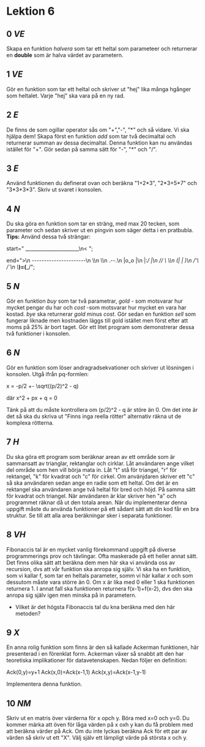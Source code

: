 # Lektion 6

## __0__ _VE_  
Skapa en funktion _halvera_ som tar ett heltal som parameteer och returnerar en __double__ som är halva värdet av parametern.

## __1__ _VE_  
Gör en funktion som tar ett heltal och skriver ut "hej" lika många hgånger som heltalet. Varje "hej" ska vara på en ny rad. 

## __2__ _E_  
De finns de som ogillar operator sås om "+","-", "\*" och så vidare. Vi ska hjälpa dem! Skapa först en funktion _add_ som tar två decimaltal och returnerar summan av dessa decimaltal. Denna funktion kan nu användas istället för "+". Gör sedan på samma sätt för "-", "\*" och "/". 

## __3__ _E_  
Använd funktionen du definerat ovan och beräkna "1+2\*3", "2\*3+5\*7" och "3\*3\*3\*3". Skriv ut svaret i konsolen.

## __4__ _N_  
Du ska göra en funktion som tar en sträng, med max 20 tecken, som parameter och sedan skriver ut en pingvin som säger detta i en pratbubla.
__Tips:__ Använd dessa två strängar:

start=" ______________________\n< "; 

end=">\n ----------------------\n   \\\n    \\\n        .--.\n       |o_o |\n       |:_/ |\n      //   \\ \\\n     (|     | )\n    /'\\_   _/`\\n    \\___)=(___/";
 

## __5__ _N_  

Gör en funktion _buy_ som tar två parametrar, _gold_ - som motsvarar hur mycket pengar du har och _cost_ -som motsvarar hur mycket en vara har kostad. _bye_ ska returnerar _gold_ minus _cost_. Gör sedan en funktion _sell_ som fungerar liknade men kostnaden läggs till gold istället men först efter att moms på 25% är bort taget. Gör ett litet program som demonstrerar dessa två funktioner i konsolen. 

## __6__ _N_  

Gör en funktion som löser andragradsekvationer och skriver ut lösningen i konsolen. Utgå ifrån pq-formlen:

x = -p/2 +- \sqrt((p/2)^2 - q)

där x^2 + px + q = 0

Tänk på att du måste kontrollera om (p/2)^2 - q är störe än 0. Om det inte är det så ska du skriva ut "Finns inga reella rötter" alternativ räkna ut de komplexa rötterna.

## __7__ _H_

Du ska göra ett program som beräknar arean av ett område som är sammansatt av trianglar, rektanglar och cirklar. Låt användaren ange vilket del område som hen vill börja mata in. Låt "t" stå för triangel, "r" för rektangel, "k" för kvadrat och "c" för cirkel. Om använjdaren skriver ett "c" så ska användaren sedan ange en radie som ett heltal. Om det är en rektangel ska användaren ange två heltal för bred och höjd. På samma sätt för kvadrat och triangel. När användaren är klar skriver hen "a" och programmet räknar då ut den totala arean. När du implementerar denna uppgift måste du använda funktioner på ett sådant sätt att din kod får en bra struktur. Se till att alla area beräkningar sker i separata funktioner.

## __8__ _VH_

Fibonaccis tal är en mycket vanlig förekommand uppgift på diverse programmerings prov och tävlingar. Ofta maskerade på ett heller annat sätt. Det finns olika sätt att beräkna dem men här ska vi använda oss av recursion, dvs att vår funktion ska anropa sig själv. Vi ska ha en funktion, som vi kallar f, som tar en heltals parameter, somm vi här kallar _x_ och som dessutom måste vara större än 0. Om x är lika med 0 eller 1 ska funktionen returnera 1. I annat fall ska funktionen returnera f(x-1)+f(x-2), dvs den ska anropa sig själv igen men minska på in parametern.
  * Vilket är det högsta Fibonaccis tal du kna beräkna med den här metoden? 


## __9__ _X_ 

En anna rolig funktion som finns är den så kallade Ackerman funktionen, här presenterad i en förenklat form. Ackerman växer så snabbt att den har teoretiska implikationer för datavetenskapen. Nedan följer en definition:

Ack(0,y)=y+1
Ack(x,0)=Ack(x-1,1)
Ack(x,y)=Ack(x-1,y-1)

Implementera denna funktion.

## __10__ _NM_

Skriv ut en matris över värderna för x opch y. Böra med x=0 och y=0. Du kommer märka att öven för låga värden på x oxh y kan du få problem med att beräkna värder på Ack. Om du inte lyckas beräkna Ack för ett par av värden så skriv ut ett "X". Välj själv ett lämpligt värde på största x och y.
